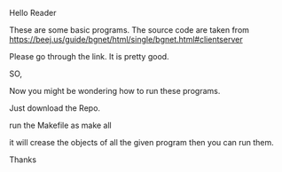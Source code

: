 Hello Reader

These are some basic programs. 
The source code are taken from https://beej.us/guide/bgnet/html/single/bgnet.html#clientserver

Please go through the link. It is pretty good.

SO,

Now you might be wondering how to run these programs.

Just download the Repo.

run the Makefile as make all

it will crease the objects of all the given program then you can run them.

Thanks